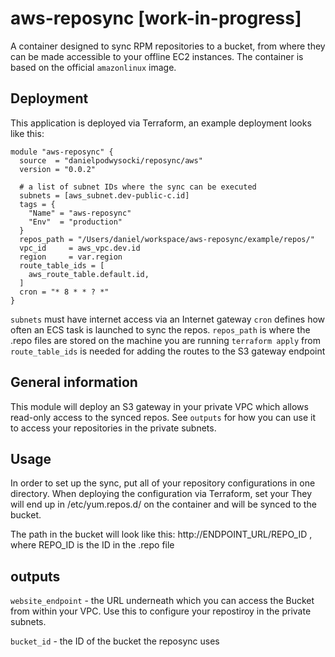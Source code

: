 # aws-reposync [work-in-progress]

A container designed to sync RPM repositories to a bucket, from where they can be made accessible to your offline EC2 instances.
The container is based on the official `amazonlinux` image.

## Deployment

This application is deployed via Terraform, an example deployment looks like this:
```
module "aws-reposync" {
  source  = "danielpodwysocki/reposync/aws"
  version = "0.0.2"

  # a list of subnet IDs where the sync can be executed
  subnets = [aws_subnet.dev-public-c.id]
  tags = {
    "Name" = "aws-reposync"
    "Env"  = "production"
  }
  repos_path = "/Users/daniel/workspace/aws-reposync/example/repos/"
  vpc_id     = aws_vpc.dev.id
  region     = var.region
  route_table_ids = [
    aws_route_table.default.id,
  ]
  cron = "* 8 * * ? *"
}

```
`subnets` must have internet access via an Internet gateway
`cron` defines how often an ECS task is launched to sync the repos.
`repos_path` is where the .repo files are stored on the machine you are running `terraform apply` from
`route_table_ids` is needed for adding the routes to the S3 gateway endpoint


## General information

This module will deploy an S3 gateway in your private VPC which allows read-only access to the synced repos.
See `outputs` for how you can use it to access your repositories in the private subnets.

## Usage

In order to set up the sync, put all of your repository configurations in one directory.
When deploying the configuration via Terraform, set your
They will end up in /etc/yum.repos.d/ on the container and will be synced to the bucket.

The path in the bucket will look like this: http://ENDPOINT_URL/REPO_ID , where REPO_ID is the ID in the .repo file

## outputs

`website_endpoint` - the URL underneath which you can access the Bucket from within your VPC.
Use this to configure your repostiroy in the private subnets.

`bucket_id` - the ID of the bucket the reposync uses

